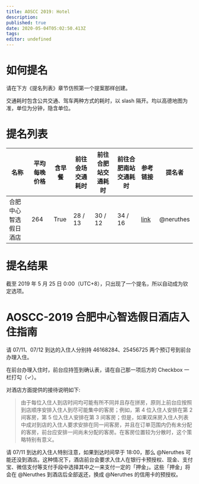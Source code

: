```yaml
---
title: AOSCC 2019: Hotel
description: 
published: true
date: 2020-05-04T05:02:50.413Z
tags: 
editor: undefined
---
```


# 如何提名

请在下方《提名列表》章节仿照第一个提案那样创建。

交通耗时包含公共交通、驾车两种方式的耗时，以 slash 隔开。均以高德地图为准，单位为分钟，隐含单位。

# 提名列表

| 名称 | 平均每晚价格 | 含早餐 | 前往会场交通耗时 | 前往合肥站交通耗时 | 前往合肥南站交通耗时 | 参考链接 | 提名者 |
| --- | --- | --- | --- | --- | --- | --- | --- |
| 合肥中心智选假日酒店 | 264 | True | 28 / 13 | 30 / 12 | 34 / 16 | [link](https://www.ihg.com.cn/holidayinnexpress/hotels/cn/zh/hefei/hfeex/hoteldetail) | @neruthes |

# 提名结果
截至 2019 年 5 月 25 日 0:00（UTC+8），只出现了一个提名，所以自动成为钦定选项。

# AOSCC-2019 合肥中心智选假日酒店入住指南

请 07/11、07/12 到达的入住人分别持 46168284、25456725 两个预订号到前台办理入住。

在前台办理入住时，前台应持签到确认表，请在自己那一项后方的 Checkbox 一栏打勾（✓）。

对酒店方面提供的接待说明如下:

> 由于每位入住人到店时间均可能有所不同并且存在拼房，原则上前台应按照到店顺序安排入住人到尽可能集中的客房；例如，第 4 位入住人安排在第 2 间客房，第 5 位入住人安排在第 3 间客房；但是，如果双床房入住人列表中成对到店的入住人要求安排在同一间客房，并且在订单范围内仍有未分配的客房，前台应安排一间尚未分配的客房。在客房位置较为分散时，这个策略特别有意义。

请 07/11 到达的入住人特别注意，如果到达时间早于 18:00，那么 @Neruthes 可能还没到酒店。这种情况下，酒店前台会要求入住人在银行卡预授权、现金、支付宝、微信支付等支付手段中选择其中之一来支付一定的「押金」。这些「押金」将会在 @Neruthes 到酒店后全部返还，换成 @Neruthes 的信用卡的预授权。
